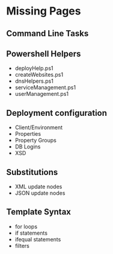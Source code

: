 # Missing Pages

## Command Line Tasks

## Powershell Helpers

* deployHelp.ps1
* createWebsites.ps1
* dnsHelpers.ps1
* serviceManagement.ps1
* userManagement.ps1

## Deployment configuration

* Client/Environment
* Properties
* Property Groups
* DB Logins
* XSD

## Substitutions

* XML update nodes
* JSON update nodes

## Template Syntax

* for loops
* if statements
* ifequal statements
* filters
